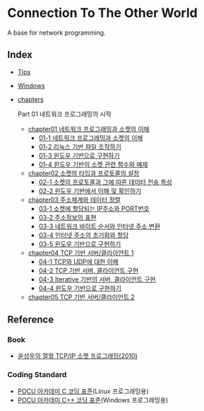 # Connection To The Other World
A base for network programming.

## Index

* [Tips](Tips.md)
* [Windows](Windows.md)
* [chapters](./chapters/)

  Part 01 네트워크 프로그래밍의 시작
  * [chapter01 네트워크 프로그래밍과 소켓의 이해](./chapters/chapter01)
    * [01-1 네트워크 프로그래밍과 소켓의 이해](./chapters/chapter01/01/)
    * [01-2 리눅스 기반 파일 조작하기](./chapters/chapter01/02/)
    * [01-3 윈도우 기반으로 구현하기](./chapters/chapter01/03/)
    * [01-4 윈도우 기반의 소켓 관련 함수와 예제](./chapters/chapter01/04/)
  * [chapter02 소켓의 타입과 프로토콜의 설정](./chapters/chapter02)
    * [02-1 소켓의 프로토콜과 그에 따른 데이터 전송 특성](./chapters/chapter02/01/)
    * [02-2 윈도우 기반에서 이해 및 확인하기](./chapters/chapter02/02/)
  * [chapter03 주소체계와 데이터 정렬](./chapters/chapter03)
    * [03-1 소켓에 할당되는 IP주소와 PORT번호](./chapters/chapter03/01/)
    * [03-2 주소정보의 표현](./chapters/chapter03/02/)
    * [03-3 네트워크 바이트 순서와 인터넷 주소 변환](./chapters/chapter03/03/)
    * [03-4 인터넷 주소의 초기화와 할당](./chapters/chapter03/04/)
    * [03-5 윈도우 기반으로 구현하기](./chapters/chapter03/05/)
  * [chapter04 TCP 기반 서버/클라이언트 1](./chapters/chapter04)
    * [04-1 TCP와 UDP에 대한 이해](./chapters/chapter04/01/)
    * [04-2 TCP 기반 서버, 클라이언트 구현](./chapters/chapter04/02/)
    * [04-3 Iterative 기반의 서버, 클라이언트 구현](./chapters/chapter04/03/)
    * [04-4 윈도우 기반으로 구현하기](./chapters/chapter04/04/)
  * [chapter05 TCP 기반 서버/클라이언트 2](./chapters/chapter05)

## Reference

### Book
* [윤성우의 열혈 TCP/IP 소켓 프로그래밍(2010)](https://product.kyobobook.co.kr/detail/S000001589146)

### Coding Standard
* [POCU 아카데미 C 코딩 표준](https://docs.popekim.com/ko/coding-standards/pocu-c)(Linux 프로그래밍용)
* [POCU 아카데미 C++ 코딩 표준](https://docs.popekim.com/ko/coding-standards/pocu-cpp)(Windows 프로그래밍용)
